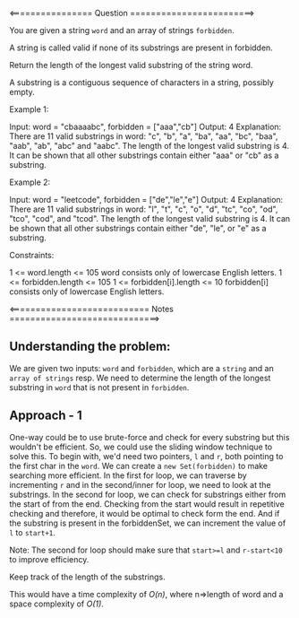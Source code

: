 <================ Question ========================>

You are given a string `word` and an array of strings `forbidden`.

A string is called valid if none of its substrings are present in forbidden.

Return the length of the longest valid substring of the string word.

A substring is a contiguous sequence of characters in a string, possibly empty.

 

Example 1:

Input: word = "cbaaaabc", forbidden = ["aaa","cb"]
Output: 4
Explanation: There are 11 valid substrings in word: "c", "b", "a", "ba", "aa", "bc", "baa", "aab", "ab", "abc" and "aabc". The length of the longest valid substring is 4. 
It can be shown that all other substrings contain either "aaa" or "cb" as a substring. 


Example 2:

Input: word = "leetcode", forbidden = ["de","le","e"]
Output: 4
Explanation: There are 11 valid substrings in word: "l", "t", "c", "o", "d", "tc", "co", "od", "tco", "cod", and "tcod". The length of the longest valid substring is 4.
It can be shown that all other substrings contain either "de", "le", or "e" as a substring. 
 

Constraints:

1 <= word.length <= 105
word consists only of lowercase English letters.
1 <= forbidden.length <= 105
1 <= forbidden[i].length <= 10
forbidden[i] consists only of lowercase English letters.

<=========================== Notes =============================>

## Understanding the problem:
We are given two inputs: `word` and `forbidden`, which are a `string` and an `array of strings` resp. We need to determine the length of the longest substring in `word` that is not present in `forbidden`.

## Approach - 1
One-way could be to use brute-force and check for every substring but this wouldn't be efficient.
So, we could use the sliding window technique to solve this. To begin with, we'd need two pointers, `l` and `r`, both pointing to the first char in the `word`. We can create a `new Set(forbidden)` to make searching more efficient.
In the first for loop, we can traverse by incrementing `r` and in the second/inner for loop, we need to look at the substrings. In the second for loop, we can check for substrings either from the start of from the end.
Checking from the start would result in repetitive checking and therefore, it would be optimal to check form the end. And if the substring is present in the forbiddenSet, we can increment the value of `l` to `start+1`.

Note: The second for loop should make sure that `start>=l` and `r-start<10` to improve efficiency.

Keep track of the length of the substrings.

This would have a time complexity of *O(n)*, where n=>length of word and a space complexity of *O(1)*.
